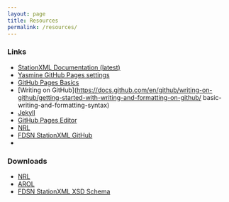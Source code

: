 ```yaml
---
layout: page
title: Resources
permalink: /resources/
---
```

### Links

- [StationXML Documentation (latest)](https://docs.fdsn.org/_/downloads/stationxml/en/latest/pdf/)
- [Yasmine GitHub Pages settings](https://github.com/iris-edu/yasmine-stationxml-editor/settings/pages)
- [GitHub Pages Basics](https://docs.github.com/categories/github-pages-basics/)
- [Writing on GitHub](https://docs.github.com/en/github/writing-on-github/getting-started-with-writing-and-formatting-on-github/
basic-writing-and-formatting-syntax)
- [Jekyll](https://jekyllrb.com/)
- [GitHub Pages Editor](https://github.com/iris-edu/yasmine-stationxml-editor/edit/gh-pages/docs/index.md) 
- [NRL](http://ds.iris.edu/ds/nrl/)
- [FDSN StationXML GitHub](https://github.com/FDSN/StationXML.git)
- 
### Downloads

- [NRL](http://ds.iris.edu/NRL/IRIS.zip)
- [AROL](https://gitlab.com/resif/arol/-/archive/master/arol-master.zip)
- [FDSN StationXML XSD Schema](https://www.fdsn.org/xml/station/fdsn-station-1.2.xsd)